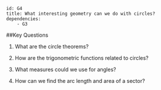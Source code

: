 ````
id: G4
title: What interesting geometry can we do with circles?
dependencies: 
    - G3
````
##Key Questions

1. What are the circle theorems?

1. How are the trigonometric functions related to circles?

1. What measures could we use for angles?

1. How can we find the arc length and area of a sector?
